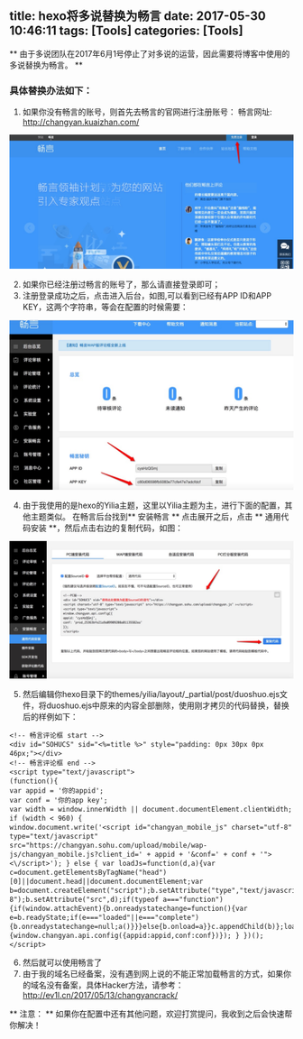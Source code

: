 title: hexo将多说替换为畅言
date: 2017-05-30 10:46:11
tags: [Tools]
categories: [Tools]
---

** 由于多说团队在2017年6月1号停止了对多说的运营，因此需要将博客中使用的多说替换为畅言。 **

### 具体替换办法如下：
1. 如果你没有畅言的账号，则首先去畅言的官网进行注册账号：
畅言网址: http://changyan.kuaizhan.com/

![](/images/reg_changyan.png)

2. 如果你已经注册过畅言的账号了，那么请直接登录即可；
3. 注册登录成功之后，点击进入后台，如图,可以看到已经有APP ID和APP KEY，这两个字符串，等会在配置的时候需要：

![](/images/login-changyan.png)

4. 由于我使用的是hexo的Yilia主题，这里以Yilia主题为主，进行下面的配置，其他主题类似。
在畅言后台找到** 安装畅言 ** 点击展开之后，点击 ** 通用代码安装 **，然后点击右边的复制代码，如图：

![](/images/copy-config.png)

5. 然后编辑你hexo目录下的themes/yilia/layout/_partial/post/duoshuo.ejs文件，将duoshuo.ejs中原来的内容全部删除，使用刚才拷贝的代码替换，替换后的样例如下：
```
<!-- 畅言评论框 start -->
<div id="SOHUCS" sid="<%=title %>" style="padding: 0px 30px 0px 46px;"></div>
<!-- 畅言评论框 end -->
<script type="text/javascript"> 
(function(){ 
var appid = '你的appid'; 
var conf = '你的app key'; 
var width = window.innerWidth || document.documentElement.clientWidth; 
if (width < 960) { 
window.document.write('<script id="changyan_mobile_js" charset="utf-8" type="text/javascript" src="https://changyan.sohu.com/upload/mobile/wap-js/changyan_mobile.js?client_id=' + appid + '&conf=' + conf + '"><\/script>'); } else { var loadJs=function(d,a){var c=document.getElementsByTagName("head")[0]||document.head||document.documentElement;var b=document.createElement("script");b.setAttribute("type","text/javascript");b.setAttribute("charset","UTF-8");b.setAttribute("src",d);if(typeof a==="function"){if(window.attachEvent){b.onreadystatechange=function(){var e=b.readyState;if(e==="loaded"||e==="complete"){b.onreadystatechange=null;a()}}}else{b.onload=a}}c.appendChild(b)};loadJs("https://changyan.sohu.com/upload/changyan.js",function(){window.changyan.api.config({appid:appid,conf:conf})}); } })(); </script>
```
6. 然后就可以使用畅言了
7. 由于我的域名已经备案，没有遇到网上说的不能正常加载畅言的方式，如果你的域名没有备案，具体Hacker方法，请参考：<http://ev1l.cn/2017/05/13/changyancrack/>

** 注意： ** 如果你在配置中还有其他问题，欢迎打赏提问，我收到之后会快速帮你解决！


